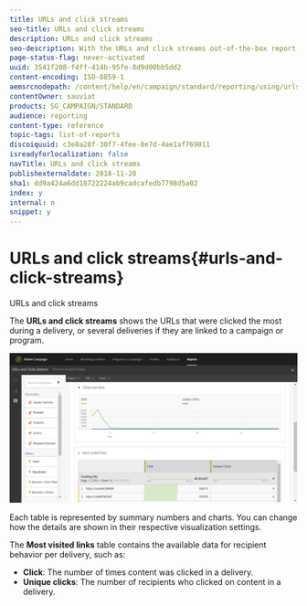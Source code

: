 ```yaml
---
title: URLs and click streams
seo-title: URLs and click streams
description: URLs and click streams
seo-description: With the URLs and click streams out-of-the-box report, learn about the success of the URLs in your deliveries.
page-status-flag: never-activated
uuid: 3541f208-f4ff-414b-95fe-8d9d00bb5dd2
content-encoding: ISO-8859-1
aemsrcnodepath: /content/help/en/campaign/standard/reporting/using/urls-and-click-streams
contentOwner: sauviat
products: SG_CAMPAIGN/STANDARD
audience: reporting
content-type: reference
topic-tags: list-of-reports
discoiquuid: c3e8a28f-30f7-4fee-8e7d-4ae1af769011
isreadyforlocalization: false
navTitle: URLs and click streams
publishexternaldate: 2018-11-20
sha1: dd9a424a6dd18722224ab9cadcafedb7798d5a02
index: y
internal: n
snippet: y
---
```


# URLs and click streams{#urls-and-click-streams}

URLs and click streams

The **URLs and click streams** shows the URLs that were clicked the most during a delivery, or several deliveries if they are linked to a campaign or program.

![](assets/delivery_reports_8.png)

Each table is represented by summary numbers and charts. You can change how the details are shown in their respective visualization settings.

The **Most visited links** table contains the available data for recipient behavior per delivery, such as:

* **Click**: The number of times content was clicked in a delivery.
* **Unique clicks**: The number of recipients who clicked on content in a delivery.

